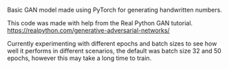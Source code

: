 Basic GAN model made using PyTorch for generating handwritten numbers.

This code was made with help from the Real Python GAN tutorial.
https://realpython.com/generative-adversarial-networks/

Currently experimenting with different epochs and batch sizes to see how well it performs in different scenarios, the default was batch size 32 and 50 epochs, however this may take a long time to train.
